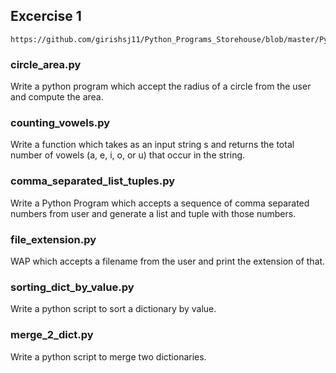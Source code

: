 ## Excercise 1
    https://github.com/girishsj11/Python_Programs_Storehouse/blob/master/Python_Excercise/Python_Excercises_session1.pdf

### circle_area.py

  Write a python program which accept the radius of a circle from the user and compute the area.
  
### counting_vowels.py

  Write a function which takes as an input string s and returns the total number of vowels (a, e, i, o, 
or u) that occur in the string.

### comma_separated_list_tuples.py

  Write a Python Program which accepts a sequence of comma separated numbers from user and 
generate a list and tuple with those numbers.

### file_extension.py

  WAP which accepts a filename from the user and print the extension of that.
  
### sorting_dict_by_value.py

  Write a python script to sort a dictionary by value.
  
### merge_2_dict.py

  Write a python script to merge two dictionaries.
